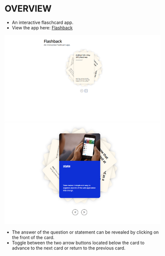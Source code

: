 # OVERVIEW

*  An interactive flaschcard app.
*  View the app here: <a href="https://flashback-nick-parsley.herokuapp.com/">Flashback</a>

<img src='/images/flashback1.PNG'>
<img src='/images/flashback2.PNG'>

* The answer of the question or statement can be revealed by clicking on the front of the card.
* Toggle between the two arrow buttons located below the card to advance to the next card or return to the previous card.